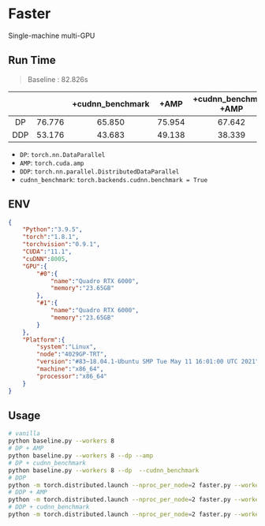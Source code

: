# Faster

Single-machine multi-GPU 

## Run Time
> Baseline : 82.826s

|    |        | +cudnn_benchmark | +AMP   | +cudnn_benchmark +AMP |
|:--:|  :--:  |:--:              |:--:    | :--:   |
| DP | 76.776 | 65.850           | 75.954 | 67.642 |
|DDP | 53.176 | 43.683           | 49.138 | 38.339 |


- `DP`: `torch.nn.DataParallel`
- `AMP`: `torch.cuda.amp`
- `DDP`: `torch.nn.parallel.DistributedDataParallel`
- `cudnn_benchmark`: `torch.backends.cudnn.benchmark = True`

## ENV
```json
{
    "Python":"3.9.5",
    "torch":"1.8.1",
    "torchvision":"0.9.1",
    "CUDA":"11.1",
    "cuDNN":8005,
    "GPU":{
        "#0":{
            "name":"Quadro RTX 6000",
            "memory":"23.65GB"
        },
        "#1":{
            "name":"Quadro RTX 6000",
            "memory":"23.65GB"
        }
    },
    "Platform":{
        "system":"Linux",
        "node":"4029GP-TRT",
        "version":"#83~18.04.1-Ubuntu SMP Tue May 11 16:01:00 UTC 2021",
        "machine":"x86_64",
        "processor":"x86_64"
    }
}
```

## Usage
```bash
# vanilla
python baseline.py --workers 8
# DP + AMP
python baseline.py --workers 8 --dp --amp
# DP + cudnn_benchmark
python baseline.py --workers 8 --dp  --cudnn_benchmark
# DDP
python -m torch.distributed.launch --nproc_per_node=2 faster.py --workers 8
# DDP + AMP
python -m torch.distributed.launch --nproc_per_node=2 faster.py --workers 8 --amp
# DDP + cudnn_benchmark
python -m torch.distributed.launch --nproc_per_node=2 faster.py --workers 8 --cudnn_benchmark
```